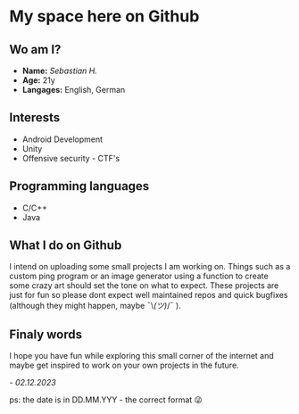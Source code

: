 # My space here on Github

## Wo am I?
- **Name:** *Sebastian H.* 
- **Age:** 21y
- **Langages:** English, German

## Interests
- Android Development
- Unity
- Offensive security - CTF's

## Programming languages
- C/C++
- Java

## What I do on Github
I intend on uploading some small projects I am working on. Things such as a custom ping program or an image generator using a function to create some crazy art should set the tone on what to expect. These projects are just for fun so please dont expect well maintained repos and quick bugfixes (although they might happen, maybe ¯\\_(ツ)_/¯ ).

## Finaly words
I hope you have fun while exploring this small corner of the internet and maybe get inspired to work on your own projects in the future.

*- 02.12.2023*

ps: the date is in DD.MM.YYY - the correct format 😜

<!---
Zelyson/Zelyson is a ✨ special ✨ repository because its `README.md` (this file) appears on your GitHub profile.
You can click the Preview link to take a look at your changes.
--->
